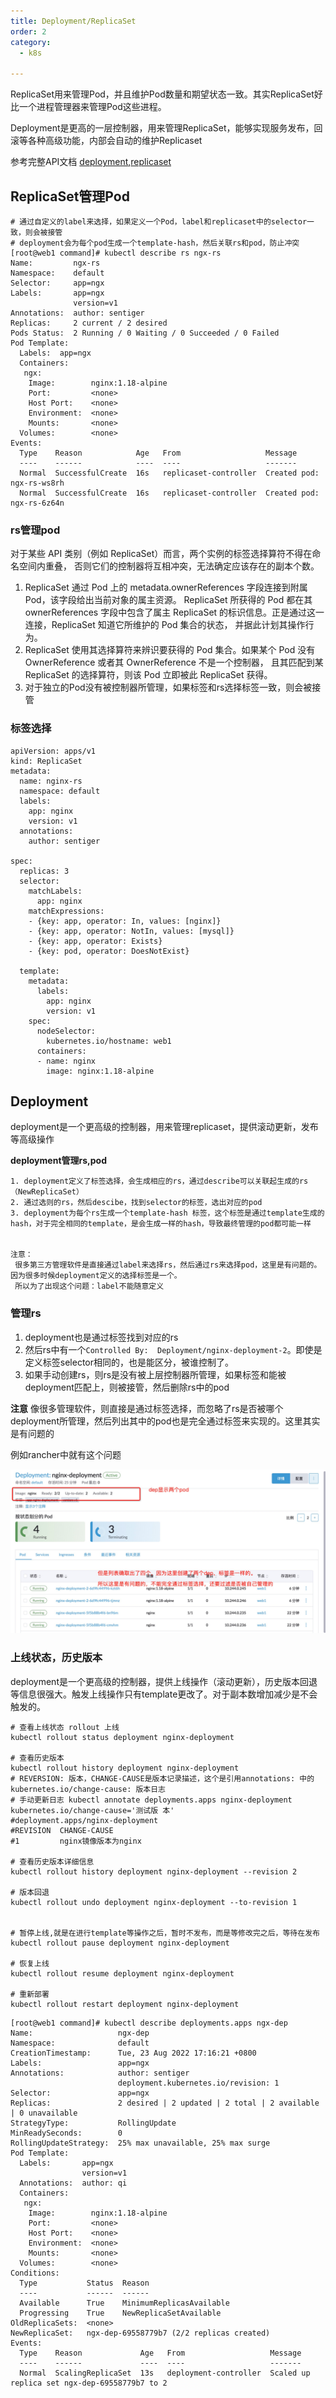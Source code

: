 ```yaml
---
title: Deployment/ReplicaSet
order: 2
category:
  - k8s

---
```


ReplicaSet用来管理Pod，并且维护Pod数量和期望状态一致。其实ReplicaSet好比一个进程管理器来管理Pod这些进程。

Deployment是更高的一层控制器，用来管理ReplicaSet，能够实现服务发布，回滚等各种高级功能，内部会自动的维护Replicaset

参考完整API文档 [deployment],[replicaset]

## ReplicaSet管理Pod

```shell
# 通过自定义的label来选择，如果定义一个Pod，label和replicaset中的selector一致，则会被接管
# deployment会为每个pod生成一个template-hash，然后关联rs和pod，防止冲突
[root@web1 command]# kubectl describe rs ngx-rs 
Name:         ngx-rs
Namespace:    default
Selector:     app=ngx
Labels:       app=ngx
              version=v1
Annotations:  author: sentiger
Replicas:     2 current / 2 desired
Pods Status:  2 Running / 0 Waiting / 0 Succeeded / 0 Failed
Pod Template:
  Labels:  app=ngx
  Containers:
   ngx:
    Image:        nginx:1.18-alpine
    Port:         <none>
    Host Port:    <none>
    Environment:  <none>
    Mounts:       <none>
  Volumes:        <none>
Events:
  Type    Reason            Age   From                   Message
  ----    ------            ----  ----                   -------
  Normal  SuccessfulCreate  16s   replicaset-controller  Created pod: ngx-rs-ws8rh
  Normal  SuccessfulCreate  16s   replicaset-controller  Created pod: ngx-rs-6z64n
```

### rs管理pod

对于某些 API 类别（例如 ReplicaSet）而言，两个实例的标签选择算符不得在命名空间内重叠， 否则它们的控制器将互相冲突，无法确定应该存在的副本个数。

1. ReplicaSet 通过 Pod 上的 metadata.ownerReferences 字段连接到附属 Pod，该字段给出当前对象的属主资源。 ReplicaSet 所获得的 Pod 都在其 ownerReferences
   字段中包含了属主 ReplicaSet 的标识信息。正是通过这一连接，ReplicaSet 知道它所维护的 Pod 集合的状态， 并据此计划其操作行为。
2. ReplicaSet 使用其选择算符来辨识要获得的 Pod 集合。如果某个 Pod 没有 OwnerReference 或者其 OwnerReference 不是一个控制器， 且其匹配到某 ReplicaSet 的选择算符，则该
   Pod 立即被此 ReplicaSet 获得。
3. 对于独立的Pod没有被控制器所管理，如果标签和rs选择标签一致，则会被接管

### 标签选择
```shell
apiVersion: apps/v1
kind: ReplicaSet
metadata:
  name: nginx-rs
  namespace: default
  labels:
    app: nginx
    version: v1
  annotations:
    author: sentiger

spec:
  replicas: 3
  selector:
    matchLabels:
      app: nginx
    matchExpressions:
    - {key: app, operator: In, values: [nginx]}
    - {key: app, operator: NotIn, values: [mysql]}
    - {key: app, operator: Exists}
    - {key: pod, operator: DoesNotExist}

  template:
    metadata:
      labels:
        app: nginx
        version: v1
    spec:
      nodeSelector:
        kubernetes.io/hostname: web1
      containers:
      - name: nginx
        image: nginx:1.18-alpine
```

## Deployment

deployment是一个更高级的控制器，用来管理replicaset，提供滚动更新，发布等高级操作


**deployment管理rs,pod**
```
1. deployment定义了标签选择，会生成相应的rs，通过describe可以关联起生成的rs（NewReplicaSet）
2. 通过选则的rs，然后descibe，找到selector的标签，选出对应的pod
3. deployment为每个rs生成一个template-hash 标签，这个标签是通过template生成的hash，对于完全相同的template，是会生成一样的hash，导致最终管理的pod都可能一样


注意：
 很多第三方管理软件是直接通过label来选择rs，然后通过rs来选择pod，这里是有问题的。因为很多时候deployment定义的选择标签是一个。
 所以为了出现这个问题：label不能随意定义
```

### 管理rs
1. deployment也是通过标签找到对应的rs
2. 然后rs中有一个`Controlled By:  Deployment/nginx-deployment-2`。即使是定义标签selector相同的，也是能区分，被谁控制了。
3. 如果手动创建rs，则rs是没有被上层控制器所管理，如果标签和能被deployment匹配上，则被接管，然后删除rs中的pod

**注意**
像很多管理软件，则直接是通过标签选择，而忽略了rs是否被哪个deployment所管理，然后列出其中的pod也是完全通过标签来实现的。这里其实是有问题的

例如rancher中就有这个问题

![img.png](assets/rancher-pod.png)


### 上线状态，历史版本

deployment是一个更高级的控制器，提供上线操作（滚动更新），历史版本回退等信息很强大。触发上线操作只有template更改了。对于副本数增加减少是不会触发的。

```shell
# 查看上线状态 rollout 上线
kubectl rollout status deployment nginx-deployment

# 查看历史版本
kubectl rollout history deployment nginx-deployment
# REVERSION: 版本，CHANGE-CAUSE是版本记录描述，这个是引用annotations: 中的kubernetes.io/change-cause: 版本日志
# 手动更新日志 kubectl annotate deployments.apps nginx-deployment kubernetes.io/change-cause='测试版 本'
#deployment.apps/nginx-deployment 
#REVISION  CHANGE-CAUSE
#1         nginx镜像版本为nginx

# 查看历史版本详细信息
kubectl rollout history deployment nginx-deployment --revision 2

# 版本回退
kubectl rollout undo deployment nginx-deployment --to-revision 1


# 暂停上线,就是在进行template等操作之后，暂时不发布，而是等修改完之后，等待在发布
kubectl rollout pause deployment nginx-deployment

# 恢复上线
kubectl rollout resume deployment nginx-deployment 

# 重新部署
kubectl rollout restart deployment nginx-deployment

```


```shell
[root@web1 command]# kubectl describe deployments.apps ngx-dep 
Name:                   ngx-dep
Namespace:              default
CreationTimestamp:      Tue, 23 Aug 2022 17:16:21 +0800
Labels:                 app=ngx
Annotations:            author: sentiger
                        deployment.kubernetes.io/revision: 1
Selector:               app=ngx
Replicas:               2 desired | 2 updated | 2 total | 2 available | 0 unavailable
StrategyType:           RollingUpdate
MinReadySeconds:        0
RollingUpdateStrategy:  25% max unavailable, 25% max surge
Pod Template:
  Labels:       app=ngx
                version=v1
  Annotations:  author: qi
  Containers:
   ngx:
    Image:        nginx:1.18-alpine
    Port:         <none>
    Host Port:    <none>
    Environment:  <none>
    Mounts:       <none>
  Volumes:        <none>
Conditions:
  Type           Status  Reason
  ----           ------  ------
  Available      True    MinimumReplicasAvailable
  Progressing    True    NewReplicaSetAvailable
OldReplicaSets:  <none>
NewReplicaSet:   ngx-dep-69558779b7 (2/2 replicas created)
Events:
  Type    Reason             Age   From                   Message
  ----    ------             ----  ----                   -------
  Normal  ScalingReplicaSet  13s   deployment-controller  Scaled up replica set ngx-dep-69558779b7 to 2
```


[deployment]: https://kubernetes.io/zh-cn/docs/reference/kubernetes-api/workload-resources/deployment-v1/
[replicaset]: https://kubernetes.io/zh-cn/docs/reference/kubernetes-api/workload-resources/replica-set-v1/

